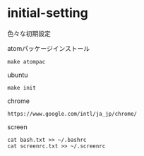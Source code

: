 # initial-setting
色々な初期設定

atomパッケージインストール
```
make atompac
```

ubuntu
```
make init
```

chrome
```
https://www.google.com/intl/ja_jp/chrome/
```

screen
```
cat bash.txt >> ~/.bashrc
cat screenrc.txt >> ~/.screenrc
```
